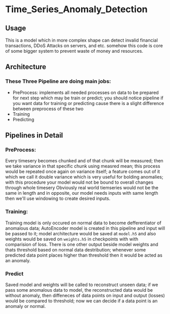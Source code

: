 # Time_Series_Anomaly_Detection

## Usage
This is a model which in more complex shape can detect invalid financial transactions, DDoS Attacks on servers, and etc.
somehow this code is core of some bigger system to prevent waste of money and resources.

## Architecture
### These Three Pipeline are doing main jobs:
* PreProcess: implements all needed processes on data to be prepared for next step which may be train or predict; you should notice pipeline if you want data for training or predicting cause there is a slight difference between preprocess of these two
* Training
* Predicting

## Pipelines in Detail
### PreProcess:
Every timesery becomes chunked and of that chunk will be measured; then we take variance in that specific chunk using measred mean; this process would be repeated once again on variance itself; a feature comes out of it which we call it double variance which is very useful for bolding anomalies; with this procedure your model would not be bound to overall changes through whole timesery
Obviously real world tiemseries would not be the same in length and in opposite, our model needs inputs with same length then we'll use windowing to create desired inputs.
### Training:
Training model is only occured on normal data to become defferentiator of anomalous data; AutoEncoder model is created in this pipeline and input will be passed to it; model architecture would be saved at `model.h5` and also weights would be saved on `weights.h5` in checkpoints with with comparision of loss.
There is one other output beside model weights and thats threshold based on normal data destribution; whenever some predicted data point places higher than threshold then it would be acted as an anomaly.
### Predict
Saved model and weights will be called to reconstruct unseen data; if we pass some anomalous data to model, the reconstructed data would be without anomaly, then diffeneces of data points on input and output (losses) would be compared to threshold; now we can decide if a data point is an anomaly or normal.
